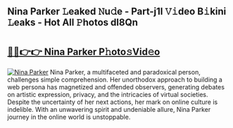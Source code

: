 ## Nina Parker 𝙻eaked 𝙽u𝚍e - Part-j1I 𝚅𝚒deo B𝚒kini 𝙻eaks - Hot All 𝙿hotos dl8Qn

# <h2><a href="http://ld1fx0.urlbe.top/?page=Nina+Parker">🔗🔗👉👉 Nina Parker P𝚑oto𝚜Vid𝚎o</a></h2>

[![Nina Parker](https://i.imgur.com/eBuTRDB.gif)](http://ld1fx0.urlbe.top/?page=Nina+Parker)
Nina Parker, a multifaceted and paradoxical person, challenges simple comprehension. Her unorthodox approach to building a web persona has magnetized and offended observers, generating debates on artistic expression, privacy, and the intricacies of virtual societies. Despite the uncertainty of her next actions, her mark on online culture is indelible. With an unwavering spirit and undeniable allure, Nina Parker journey in the online world is unstoppable.
